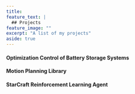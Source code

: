 ```yaml
---
title: 
feature_text: |
  ## Projects
feature_image: ""
excerpt: "A list of my projects"
aside: true
---
```


#### Optimization Control of Battery Storage Systems

#### Motion Planning Library

#### StarCraft Reinforcement Learning Agent